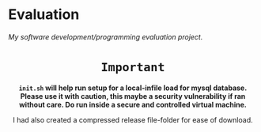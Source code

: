 # Evaluation

###### My software development/programming evaluation project.

<div align="center">
  <h1>
    <code>Important</code>
  </h1>

<strong>`init.sh` will help run setup for a local-infile load for mysql database. Please use it with caution, this maybe a security vulnerability if ran without care. Do run inside a secure and controlled virtual machine.</strong>

<p>I had also created a compressed release file-folder for ease of download.</p>

</div>
